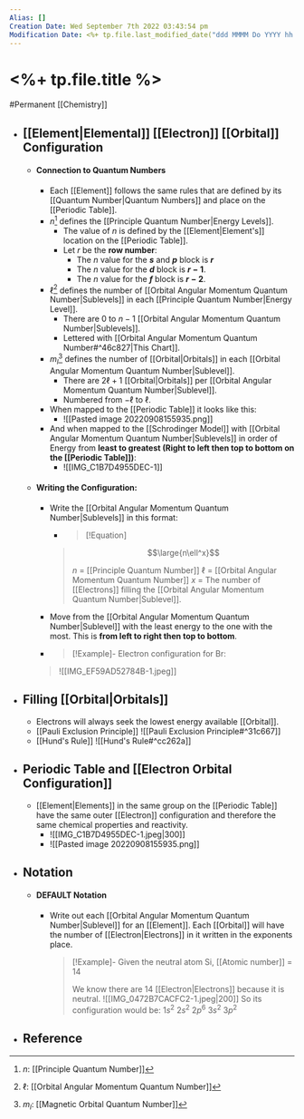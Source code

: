 ```yaml
---
Alias: []
Creation Date: Wed September 7th 2022 03:43:54 pm 
Modification Date: <%+ tp.file.last_modified_date("ddd MMMM Do YYYY hh:mm:ss a") %>
---
```

# <%+ tp.file.title %>
#Permanent [[Chemistry]]

- ## [[Element|Elemental]] [[Electron]] [[Orbital]] Configuration
	- #### Connection to Quantum Numbers
		- Each [[Element]] follows the same rules that are defined by its [[Quantum Number|Quantum Numbers]] and place on the [[Periodic Table]].
		- $n$[^1] defines the [[Principle Quantum Number|Energy Levels]].
			- The value of $n$ is defined by the [[Element|Element's]] location on the [[Periodic Table]].
			- Let $r$ be the **row number**:
				- The $n$ value for the **$s$** and **$p$** block is **$r$**
				- The $n$ value for the **$d$** block is **$r-1$**.
				- The $n$ value for the **$f$** block is **$r-2$**.
		- $\ell$[^2] defines the number of [[Orbital Angular Momentum Quantum Number|Sublevels]] in each [[Principle Quantum Number|Energy Level]].
			- There are $0$ to $n-1$ [[Orbital Angular Momentum Quantum Number|Sublevels]].
			- Lettered with [[Orbital Angular Momentum Quantum Number#^46c827|This Chart]].
		- $m_l$[^3] defines the number of [[Orbital|Orbitals]] in each [[Orbital Angular Momentum Quantum Number|Sublevel]].
			- There are $2\ell+1$ [[Orbital|Orbitals]] per [[Orbital Angular Momentum Quantum Number|Sublevel]].
			- Numbered from $-\ell$ to $\ell$.
		- When mapped to the [[Periodic Table]] it looks like this:
			- ![[Pasted image 20220908155935.png]]
		- And when mapped to the [[Schrodinger Model]] with [[Orbital Angular Momentum Quantum Number|Sublevels]] in order of Energy from **least to greatest (Right to left then top to bottom on the [[Periodic Table]])**:
			- ![[IMG_C1B7D4955DEC-1]]
	- #### Writing the Configuration:
		- Write the [[Orbital Angular Momentum Quantum Number|Sublevels]] in this format:
		  - > [!Equation]
		  > $$\large{n\ell^x}$$
		  > 
		  > $n$ = [[Principle Quantum Number]]
		  > $\ell$ = [[Orbital Angular Momentum Quantum Number]]
		  > $x$ = The number of [[Electrons]] filling the [[Orbital Angular Momentum Quantum Number|Sublevel]].
		- Move from the [[Orbital Angular Momentum Quantum Number|Sublevel]] with the least energy to the one with the most. This is **from left to right then top to bottom**.
		- > [!Example]-
      	   > Electron configuration for Br:
      	> ![[IMG_EF59AD52784B-1.jpeg]]
	  
- ## Filling [[Orbital|Orbitals]]
	- Electrons will always seek the lowest energy available [[Orbital]].
	- [[Pauli Exclusion Principle]]
	![[Pauli Exclusion Principle#^31c667]]
	- [[Hund's Rule]]
	![[Hund's Rule#^cc262a]]
- ## Periodic Table and [[Electron Orbital Configuration]]
	- [[Element|Elements]] in the same group on the [[Periodic Table]] have the same outer [[Electron]] configuration and therefore the same chemical properties and reactivity.
		- ![[IMG_C1B7D4955DEC-1.jpeg|300]]
		- ![[Pasted image 20220908155935.png]]
- ## Notation
	- #### DEFAULT Notation
		- Write out each [[Orbital Angular Momentum Quantum Number|Sublevel]] for an [[Element]]. Each [[Orbital]] will have the number of [[Electron|Electrons]] in it written in the exponents place.
		  > [!Example]-
		  > Given the neutral atom Si, [[Atomic number]] = 14
		  > 
		  > We know there are 14 [[Electron|Electrons]] because it is neutral.
		  > ![[IMG_0472B7CACFC2-1.jpeg|200]]
		  > So its configuration would be: $1s^2$ $2s^2$ $2p^6$ $3s^2$ $3p^2$
- ## Reference

[^1]: $n$: [[Principle Quantum Number]]
[^2]: $\ell$: [[Orbital Angular Momentum Quantum Number]]
[^3]: $m_l$: [[Magnetic Orbital Quantum Number]]
